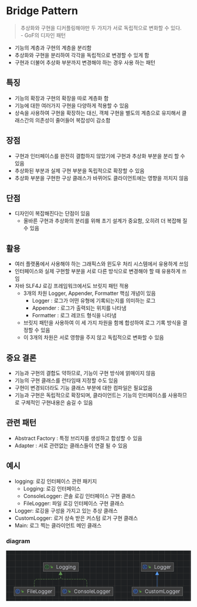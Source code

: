 # **Bridge Pattern**
> 추상화와 구현을 디커플링해야만 두 가지가 서로 독립적으로 변화할 수 있다. 
<br> - GoF의 디자인 패턴

- 기능의 계층과 구현의 계층을 분리함
- 추상화와 구현을 분리하여 각각을 독립적으로 변경할 수 있게 함
- 구현과 더불어 추상화 부분까지 변경해야 하는 경우 사용 하는 패턴


## 특징
- 기능의 확장과 구현의 확장을 따로 계층화 함
- 기능에 대한 여러가지 구현을 다양하게 적용할 수 있음
- 상속을 사용하여 구현을 확장하는 대신, 객체 구현을 별도의 계층으로 유지해서 클래스간의 의존성이 줄어들어 복잡성이 감소함


## 장점
- 구현과 인터페이스를 완전히 결합하지 않았기에 구현과 추상화 부분을 분리 할 수 있음
- 추상화된 부분과 실제 구현 부분을 독립적으로 확장할 수 있음
- 추상화 부분을 구현한 구상 클래스가 바뀌어도 클라이언트에는 영향을 끼치지 않음

## 단점
- 디자인이 복잡해진다는 단점이 있음
    - 올바른 구현과 추상화의 분리를 위해 초기 설계가 중요함, 오히려 더 복잡해 질 수 있음

## 활용
- 여러 플랫폼에서 사용해야 하는 그래픽스와 윈도우 처리 시스템에서 유용하게 쓰임
- 인터페이스와 실제 구현할 부분을 서로 다른 방식으로 변경해야 할 때 유용하게 쓰임
- 자바 SLF4J 로깅 프레임워크에서도 브릿지 패턴 적용
    - 3개의 차원 Logger, Appender, Formatter 핵심 개념이 있음
        - Logger : 로그가 어떤 유형에 기록되는지를 의미하는 로그
        - Appender : 로그가 출력되는 위치를 나타냄
        - Formatter : 로그 레코드 형식을 나타냄
    - 브릿지 패턴을 사용하여 이 세 가지 차원을 함께 합성하여 로그 기록 방식을 결정할 수 있음
    - 이 3개의 차원은 서로 영향을 주지 않고 독립적으로 변화할 수 있음


## 중요 결론
- 기능과 구현의 결합도 약하므로, 기능이 구현 방식에 얽매이지 않음
- 기능의 구현 클래스를 런타임때 지정할 수도 있음
- 구현이 변경되더라도 기능 클래스 부분에 대한 컴파일은 필요없음
- 기능과 구현은 독립적으로 확장되며, 클라이언트는 기능의 인터페이스를 사용하므로 구체적인 구현내용은 숨길 수 있음

## 관련 패턴
- Abstract Factory : 특정 브리지를 생성하고 합성할 수 있음
- Adapter : 서로 관련없는 클래스들이 연결 될 수 있음

## 예시
- logging: 로깅 인터페이스 관련 패키지
  - Logging: 로깅 인터페이스
  - ConsoleLogger: 콘솔 로깅 인터페이스 구현 클래스
  - FileLogger: 파일 로깅 인터페이스 구현 클래스
- Logger: 로깅을 구성을 가지고 있는 추상 클래스
- CustomLogger: 로거 상속 받은 커스텀 로거 구현 클래스
- Main: 로그 찍는 클라이언트 메인 클래스

### diagram
![img.png](img.png)
